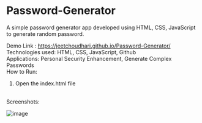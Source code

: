 # Password-Generator

A simple password generator app developed using HTML, CSS, JavaScript to generate random password.<br>

Demo Link : https://jeetchoudhari.github.io/Password-Generator/
<br>
Technologies used: HTML, CSS, JavaScript, Github
<br>
Applications: Personal Security Enhancement, Generate Complex Passwords
<br>
How to Run:
1. Open the index.html file
<br>
Screenshots:

![image](https://github.com/jeetchoudhari/Calorie-Calculator/assets/41011755/cfdd4be9-9a5e-4763-a575-16c9bbcf3de0)

